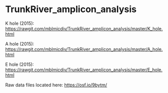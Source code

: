 # TrunkRiver_amplicon_analysis

K hole (2015):
https://rawgit.com/mblmicdiv/TrunkRiver_amplicon_analysis/master/K_hole.html

A hole (2015):
https://rawgit.com/mblmicdiv/TrunkRiver_amplicon_analysis/master/A_hole.html

E hole (2015):
https://rawgit.com/mblmicdiv/TrunkRiver_amplicon_analysis/master/E_hole.html

Raw data files located here:
https://osf.io/9bytm/
